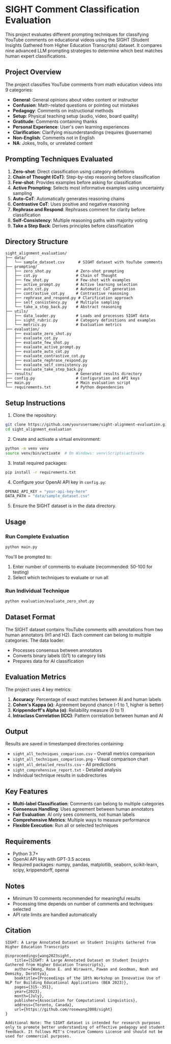 # SIGHT Comment Classification Evaluation

This project evaluates different prompting techniques for classifying YouTube comments on educational videos using the SIGHT (Student Insights Gathered from Higher Education Transcripts) dataset. It compares nine advanced LLM prompting strategies to determine which best matches human expert classifications.

## Project Overview

The project classifies YouTube comments from math education videos into 9 categories:
- **General**: General opinions about video content or instructor
- **Confusion**: Math-related questions or pointing out mistakes
- **Pedagogy**: Comments on instructional methods
- **Setup**: Physical teaching setup (audio, video, board quality)
- **Gratitude**: Comments containing thanks
- **Personal Experience**: User's own learning experiences
- **Clarification**: Clarifying misunderstandings (requires @username)
- **Non-English**: Comments not in English
- **NA**: Jokes, trolls, or unrelated content

## Prompting Techniques Evaluated

1. **Zero-shot**: Direct classification using category definitions
2. **Chain of Thought (CoT)**: Step-by-step reasoning before classification
3. **Few-shot**: Provides examples before asking for classification
4. **Active Prompting**: Selects most informative examples using uncertainty sampling
5. **Auto-CoT**: Automatically generates reasoning chains
6. **Contrastive CoT**: Uses positive and negative reasoning
7. **Rephrase and Respond**: Rephrases comment for clarity before classification
8. **Self-Consistency**: Multiple reasoning paths with majority voting
9. **Take a Step Back**: Derives principles before classification

## Directory Structure

```
sight_alignment_evaluation/
├── data/
│   └── sample_dataset.csv      # SIGHT dataset with YouTube comments
├── prompting/
│   ├── zero_shot.py           # Zero-shot prompting
│   ├── cot.py                 # Chain of Thought
│   ├── few_shot.py            # Few-shot with examples
│   ├── active_prompt.py       # Active learning selection
│   ├── auto_cot.py            # Automatic CoT generation
│   ├── contrastive_cot.py     # Contrastive reasoning
│   ├── rephrase_and_respond.py # Clarification approach
│   ├── self_consistency.py    # Multiple sampling
│   └── take_a_step_back.py    # Abstract reasoning
├── utils/
│   ├── data_loader.py         # Loads and processes SIGHT data
│   ├── sight_rubric.py        # Category definitions and examples
│   └── metrics.py             # Evaluation metrics
├── evaluation/
│   ├── evaluate_zero_shot.py
│   ├── evaluate_cot.py
│   ├── evaluate_few_shot.py
│   ├── evaluate_active_prompt.py
│   ├── evaluate_auto_cot.py
│   ├── evaluate_contrastive_cot.py
│   ├── evaluate_rephrase_respond.py
│   ├── evaluate_self_consistency.py
│   └── evaluate_take_step_back.py
├── results/                   # Generated results directory
├── config.py                  # Configuration and API keys
├── main.py                    # Main evaluation script
└── requirements.txt           # Python dependencies
```

## Setup Instructions

1. Clone the repository:
```bash
git clone https://github.com/yourusername/sight-alignment-evaluation.git
cd sight_alignment_evaluation
```

2. Create and activate a virtual environment:
```bash
python -m venv venv
source venv/bin/activate  # On Windows: venv\Scripts\activate
```

3. Install required packages:
```bash
pip install -r requirements.txt
```

4. Configure your OpenAI API key in `config.py`:
```python
OPENAI_API_KEY = "your-api-key-here"
DATA_PATH = "data/sample_dataset.csv"
```

5. Ensure the SIGHT dataset is in the data directory.

## Usage

### Run Complete Evaluation
```bash
python main.py
```

You'll be prompted to:
1. Enter number of comments to evaluate (recommended: 50-100 for testing)
2. Select which techniques to evaluate or run all

### Run Individual Technique
```bash
python evaluation/evaluate_zero_shot.py
```

## Dataset Format

The SIGHT dataset contains YouTube comments with annotations from two human annotators (H1 and H2). Each comment can belong to multiple categories. The data loader:
- Processes consensus between annotators
- Converts binary labels (0/1) to category lists
- Prepares data for AI classification

## Evaluation Metrics

The project uses 4 key metrics:

1. **Accuracy**: Percentage of exact matches between AI and human labels
2. **Cohen's Kappa (κ)**: Agreement beyond chance (-1 to 1, higher is better)
3. **Krippendorff's Alpha (α)**: Reliability measure (0 to 1)
4. **Intraclass Correlation (ICC)**: Pattern correlation between human and AI

## Output

Results are saved in timestamped directories containing:
- `sight_all_techniques_comparison.csv` - Overall metrics comparison
- `sight_all_techniques_comparison.png` - Visual comparison chart
- `sight_all_detailed_results.csv` - All predictions
- `sight_comprehensive_report.txt` - Detailed analysis
- Individual technique results in subdirectories

## Key Features

- **Multi-label Classification**: Comments can belong to multiple categories
- **Consensus Handling**: Uses agreement between human annotators
- **Fair Evaluation**: AI only sees comments, not human labels
- **Comprehensive Metrics**: Multiple ways to measure performance
- **Flexible Execution**: Run all or selected techniques

## Requirements

- Python 3.7+
- OpenAI API key with GPT-3.5 access
- Required packages: numpy, pandas, matplotlib, seaborn, scikit-learn, scipy, krippendorff, openai

## Notes

- Minimum 10 comments recommended for meaningful results
- Processing time depends on number of comments and techniques selected
- API rate limits are handled automatically

## Citation

<!-- If using the SIGHT dataset, please cite:```-->
```
SIGHT: A Large Annotated Dataset on Student Insights Gathered from Higher Education Transcripts

@inproceedings{wang2023sight,
    title={SIGHT: A Large Annotated Dataset on Student Insights Gathered from Higher Education Transcripts},
    author={Wang, Rose E. and Wirawarn, Pawan and Goodman, Noah and Demszky, Dorottya},
    booktitle={Proceedings of the 18th Workshop on Innovative Use of NLP for Building Educational Applications (BEA 2023)},
    pages={315--351},
    year={2023},
    month={July},
    publisher={Association for Computational Linguistics},
    address={Toronto, Canada},
    url={https://github.com/rosewang2008/sight}
}

Additional Note: The SIGHT dataset is intended for research purposes only to promote better understanding of effective pedagogy and student feedback. It follows MIT's Creative Commons License and should not be used for commercial purposes.

```